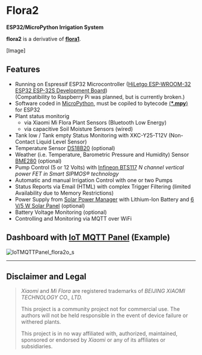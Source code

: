 # Flora2
**ESP32/MicroPython Irrigation System**

**flora2** is a derivative of [**flora1**](https://github.com/matthias-bs/Flora1).

[Image]


## Features
* Running on Espressif ESP32 Microcontroller ([HiLetgo ESP-WROOM-32 ESP32 ESP-32S Development Board](http://www.hiletgo.com/ProductDetail/1906566.html))<br>
  (Compatibility to Raspberry Pi was planned, but is currently broken.) 
* Software coded in [MicroPython](https://micropython.org/), must be copiled to bytecode [(__*.mpy__)](https://docs.micropython.org/en/latest/reference/glossary.html#term-.mpy-file) for ESP32
* Plant status monitorig
    * via Xiaomi Mi Flora Plant Sensors (Bluetooth Low Energy)
    * via capacitive Soil Moisture Sensors (wired)
* Tank low / Tank empty Status Monitoring with XKC-Y25-T12V (Non-Contact Liquid Level Sensor)
* Temperature Sensor [DS18B20](https://www.maximintegrated.com/en/products/sensors/DS18B20.html) (optional)
* Weather (i.e. Temperature, Barometric Pressure and Humidity) Sensor [BME280](https://www.bosch-sensortec.com/products/environmental-sensors/humidity-sensors-bme280/) (optional)
* Pump Control (5 or 12 Volts) with [Infineon BTS117](https://www.infineon.com/cms/en/product/power/smart-low-side-high-side-switches/low-side-switches/classic-hitfet-24v/bts117/) _N channel vertical power FET in Smart SIPMOS® technology_
* Automatic and manual Irrigation Control with one or two Pumps
* Status Reports via Email (HTML) with complex Trigger Filtering (limited Availability due to Memory Restrictions)
* Power Supply from [Solar Power Manager](https://www.waveshare.com/wiki/Solar_Power_Manager) with Lithium-Ion Battery and [6 V/5 W Solar Panel](https://www.waveshare.com/Solar-Panel-6V-5W.htm) (optional)
* Battery Voltage Monitoring (optional)
* Controlling and Monitoring via MQTT over WiFi

## Dashboard with [IoT MQTT Panel](https://snrlab.in/iot/iot-mqtt-panel-user-guide) (Example)

![IoTMQTTPanel_flora2o_s](https://user-images.githubusercontent.com/83612361/125654145-21e2d790-d30e-4eed-98f8-6d1096079c67.png)

----

## Disclaimer and Legal

> *Xiaomi* and *Mi Flora* are registered trademarks of *BEIJING XIAOMI TECHNOLOGY CO., LTD.*
>
> This project is a community project not for commercial use.
> The authors will not be held responsible in the event of device failure or withered plants.
>
> This project is in no way affiliated with, authorized, maintained, sponsored or endorsed by *Xiaomi* or any of its affiliates or subsidiaries.
